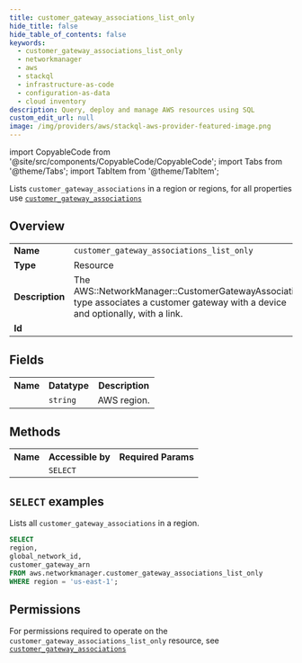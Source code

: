 ```yaml
---
title: customer_gateway_associations_list_only
hide_title: false
hide_table_of_contents: false
keywords:
  - customer_gateway_associations_list_only
  - networkmanager
  - aws
  - stackql
  - infrastructure-as-code
  - configuration-as-data
  - cloud inventory
description: Query, deploy and manage AWS resources using SQL
custom_edit_url: null
image: /img/providers/aws/stackql-aws-provider-featured-image.png
---
```


import CopyableCode from '@site/src/components/CopyableCode/CopyableCode';
import Tabs from '@theme/Tabs';
import TabItem from '@theme/TabItem';

Lists <code>customer_gateway_associations</code> in a region or regions, for all properties use <a href="/providers/aws/serviceName/customer_gateway_associations/"><code>customer_gateway_associations</code></a>

## Overview
<table><tbody>
<tr><td><b>Name</b></td><td><code>customer_gateway_associations_list_only</code></td></tr>
<tr><td><b>Type</b></td><td>Resource</td></tr>
<tr><td><b>Description</b></td><td>The AWS::NetworkManager::CustomerGatewayAssociation type associates a customer gateway with a device and optionally, with a link.</td></tr>
<tr><td><b>Id</b></td><td><CopyableCode code="aws.networkmanager.customer_gateway_associations_list_only" /></td></tr>
</tbody></table>

## Fields
<table><tbody><tr><th>Name</th><th>Datatype</th><th>Description</th></tr><tr><td><CopyableCode code="region" /></td><td><code>string</code></td><td>AWS region.</td></tr>
</tbody></table>

## Methods

<table><tbody>
  <tr>
    <th>Name</th>
    <th>Accessible by</th>
    <th>Required Params</th>
  </tr>
  <tr>
    <td><CopyableCode code="list_resources" /></td>
    <td><code>SELECT</code></td>
    <td><CopyableCode code="region" /></td>
  </tr>
</tbody></table>

## `SELECT` examples
Lists all <code>customer_gateway_associations</code> in a region.
```sql
SELECT
region,
global_network_id,
customer_gateway_arn
FROM aws.networkmanager.customer_gateway_associations_list_only
WHERE region = 'us-east-1';
```


## Permissions

For permissions required to operate on the <code>customer_gateway_associations_list_only</code> resource, see <a href="/providers/aws/networkmanager/customer_gateway_associations/#permissions"><code>customer_gateway_associations</code></a>

